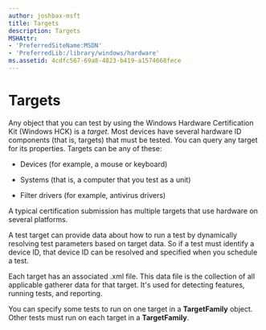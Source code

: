 ```yaml
---
author: joshbax-msft
title: Targets
description: Targets
MSHAttr:
- 'PreferredSiteName:MSDN'
- 'PreferredLib:/library/windows/hardware'
ms.assetid: 4cdfc567-69a8-4823-b419-a1574668fece
---
```


# Targets


Any object that you can test by using the Windows Hardware Certification Kit (Windows HCK) is a *target*. Most devices have several hardware ID components (that is, targets) that must be tested. You can query any target for its properties. Targets can be any of these:

-   Devices (for example, a mouse or keyboard)

-   Systems (that is, a computer that you test as a unit)

-   Filter drivers (for example, antivirus drivers)

A typical certification submission has multiple targets that use hardware on several platforms.

A test target can provide data about how to run a test by dynamically resolving test parameters based on target data. So if a test must identify a device ID, that device ID can be resolved and specified when you schedule a test.

Each target has an associated .xml file. This data file is the collection of all applicable gatherer data for that target. It's used for detecting features, running tests, and reporting.

You can specify some tests to run on one target in a **TargetFamily** object. Other tests must run on each target in a **TargetFamily**.

 

 






